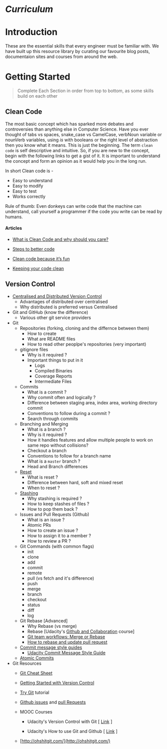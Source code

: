 # *Curriculum*

# Introduction

These are the essential skills that every engineer must be familiar with.
We have built up this resource library by curating our favourite blog posts, documentaion sites and
courses from around the web.

# Getting Started 

> Complete Each Section in order from top to bottom, as some skills build on each other

## Clean Code

The most basic concept which has sparked more debates and controversies than anything else in Computer Science.
Have you ever thought of tabs vs spaces, snake_case vs CamelCase, verbNoun variable or nounVerb variables, using _is_
with booleans or the right level of abstraction then you know what it means. This is just the beginning.
The term `clean code` is self descriptive and intuitive. So, if you are new to the concept, begin with the following links to get a gist of it.
It is important to understand the concept and form an opinion as it would help you in the long run.

In short Clean code is - 

- Easy to understand
- Easy to modify
- Easy to test
- Works correctly

Rule of thumb: Even donkeys can write code that the machine can understand, call yourself a programmer if the code you write 
               can be read by humans.
              
#### Articles

  - [What is Clean Code and why should you care?](http://cvuorinen.net/2014/04/what-is-clean-code-and-why-should-you-care/)

  - [Steps to better code](https://medium.com/@isaaclyman/steps-to-better-code-e6c3cce0c7f9)

  - [Clean code because it’s fun](https://medium.com/@adamzerner/clean-code-because-its-fun-71e45662a944)

  - [Keeping your code clean](https://codeburst.io/keeping-your-code-clean-d30bcffd1a10)
  
## Version Control

* [Centralised and Distributed Version Control](https://www.atlassian.com/blog/software-teams/version-control-centralized-dvcs)
  * Advantages of distributed over centralised
  * Why distributed is preferred versus Centralised
* Git and GitHub (know the difference)
  * Various other git service providers
* Git
  * Repositories (forking, cloning and the differnce between them)
    * How to create
    * What are README files
    * How to read other peoplpe's repositories (very important)
  * gitignore files
    * Why is it required ?
    * Important things to put in it
      * Logs
      * Compiled Binaries
      * Coverage Reports
      * Intermediate Files
  * Commits
    * What is a commit ?
    * Why commit often and logically ?
    * Difference between staging area, index area, working directory commit
    * Conventions to follow during a commit ?
    * Search through commits
  * Branching and Merging
    * What is a branch ?
    * Why is it required ?
    * How it handles features and allow multiple people to work on same repo without collisions?
    * Checkout a branch
    * Conventions to follow for a branch name
    * What is a `master` branch ?
    * Head and Branch differences
  * [Reset](https://www.atlassian.com/git/tutorials/undoing-changes/git-reset)
    * What is reset ?
    * Difference between hard, soft and mixed reset
    * When to reset ?
  * [Stashing](https://www.freecodecamp.org/news/useful-tricks-you-might-not-know-about-git-stash-e8a9490f0a1a/) 
    * Why stashing is required ?
    * How to keep stashes of files ?
    * How to pop them back ?
  * Issues and Pull Requests (Github)
    * What is an issue ?
    * Atomic PRs
    * How to create an issue ?
    * How to assign it to a member ?
    * How to review a PR ?
  * Git Commands (with common flags)
    * init
    * clone
    * add
    * commit
    * remote
    * pull (vs fetch and it's difference)
    * push 
    * merge
    * branch 
    * checkout
    * status
    * diff
    * log
  * Git Rebase [Advanced]
    * Why Rebase (vs merge)
    * Rebase [Udacity's [Github and Collaboration](https://www.udacity.com/course/github-collaboration--ud456) course]
    * [Git team workflows: Merge or Rebase](https://www.atlassian.com/git/articles/git-team-workflows-merge-or-rebase)
    * [How to rebase and update pull request](https://www.digitalocean.com/community/tutorials/how-to-rebase-and-update-a-pull-request)
  * [Commit message style guides](https://chris.beams.io/posts/git-commit/)
    * [Udacity Commit Message Style Guide](https://udacity.github.io/git-styleguide/)
  * [Atomic Commits](https://www.freshconsulting.com/atomic-commits/)
* Git Resources
  * [Git Cheat Sheet](https://github.com/github/training-kit/blob/master/downloads/github-git-cheat-sheet.pdf)
  * [Getting Started with Version Control](https://git-scm.com/book/en/v2/Getting-Started-About-Version-Control)
  * [Try Git](https://try.github.io/) tutorial
  * [Github issues](https://guides.github.com/features/issues/) and [pull Requests](https://yangsu.github.io/pull-request-tutorial/)
  * MOOC Courses
      
      - Udacity's Version Control with Git [ [Link](https://in.udacity.com/course/version-control-with-git--ud123) ]

      - Udacity's How to use Git and Github [ [Link](https://in.udacity.com/course/how-to-use-git-and-github--ud775) ]

  * [http://ohshitgit.com/](http://ohshitgit.com/)
    
